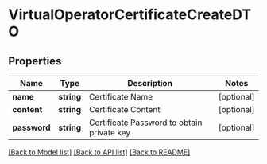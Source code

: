 # VirtualOperatorCertificateCreateDTO

## Properties
Name | Type | Description | Notes
------------ | ------------- | ------------- | -------------
**name** | **string** | Certificate Name | [optional] 
**content** | **string** | Certificate Content | [optional] 
**password** | **string** | Certificate Password to obtain private key | [optional] 

[[Back to Model list]](../README.md#documentation-for-models) [[Back to API list]](../README.md#documentation-for-api-endpoints) [[Back to README]](../README.md)


